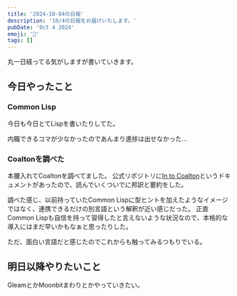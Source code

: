 ```yaml
---
title: '2024-10-04の日報'
description: '10/4の日報をお届けいたします。'
pubDate: 'Oct 4 2024'
emoji: '🦊'
tags: []
---
```


丸一日経ってる気がしますが書いていきます。

## 今日やったこと

### Common Lisp

今日も今日とてLispを書いたりしてた。

内職できるコマが少なかったのであんまり進捗は出せなかった...

### Coaltonを調べた

本腰入れてCoaltonを調べてました。
公式リポジトリに[In to Coalton](https://github.com/coalton-lang/coalton/blob/main/docs/intro-to-coalton.md)というドキュメントがあったので、読んでいくついでに邦訳と要約をした。

調べた感じ、以前持っていたCommon Lispに型ヒントを加えたようなイメージではなく、連携できるだけの別言語という解釈が近い感じだった。
正直Common Lispも自信を持って習得したと言えないような状況なので、本格的な導入にはまだ早いかもなぁと思ったりした。

ただ、面白い言語だと感じたのでこれからも触ってみるつもりでいる。

## 明日以降やりたいこと

GleamとかMoonbitまわりとかやっていきたい。
